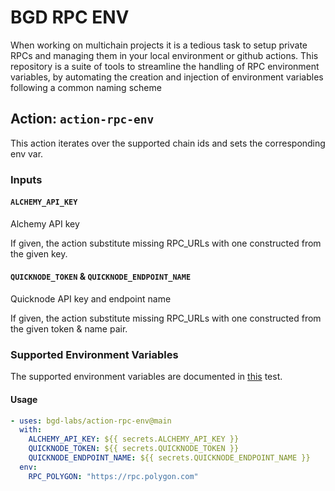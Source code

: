 # BGD RPC ENV

When working on multichain projects it is a tedious task to setup private RPCs and managing them in your local environment or github actions.
This repository is a suite of tools to streamline the handling of RPC environment variables, by automating the creation and injection of environment variables following a common naming scheme

## Action: `action-rpc-env`

This action iterates over the supported chain ids and sets the corresponding env var.

### Inputs

#### `ALCHEMY_API_KEY`

Alchemy API key

If given, the action substitute missing RPC_URLs with one constructed from the given key.

#### `QUICKNODE_TOKEN` & `QUICKNODE_ENDPOINT_NAME`

Quicknode API key and endpoint name

If given, the action substitute missing RPC_URLs with one constructed from the given token & name pair.

### Supported Environment Variables

The supported environment variables are documented in [this](src/lib.test.ts) test.

#### Usage

```yaml
- uses: bgd-labs/action-rpc-env@main
  with:
    ALCHEMY_API_KEY: ${{ secrets.ALCHEMY_API_KEY }}
    QUICKNODE_TOKEN: ${{ secrets.QUICKNODE_TOKEN }}
    QUICKNODE_ENDPOINT_NAME: ${{ secrets.QUICKNODE_ENDPOINT_NAME }}
  env:
    RPC_POLYGON: "https://rpc.polygon.com"
```
